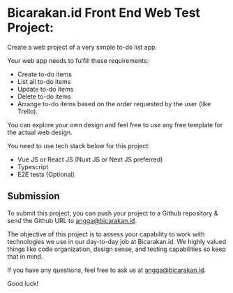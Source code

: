 # Bicarakan.id Front End Web Test Project:

Create a web project of a very simple to-do list app.

Your web app needs to fulfill these requirements:
- Create to-do items
- List all to-do items
- Update to-do items
- Delete to-do items
- Arrange to-do items based on the order requested by the user (like Trello).

You can explore your own design and feel free to use any free template for the actual web design.

You need to use tech stack below for this project:
- Vue JS or React JS (Nuxt JS or Next JS preferred)
- Typescript
- E2E tests (Optional)

## Submission
To submit this project, you can push your project to a Github repository & send the Github URL to angga@bicarakan.id.

The objective of this project is to assess your capability to work with technologies we use in our day-to-day job at Bicarakan.id. We highly valued things like code organization, design sense, and testing capabilities so keep that in mind.

If you have any questions, feel free to ask us at angga@bicarakan.id.

Good luck!
